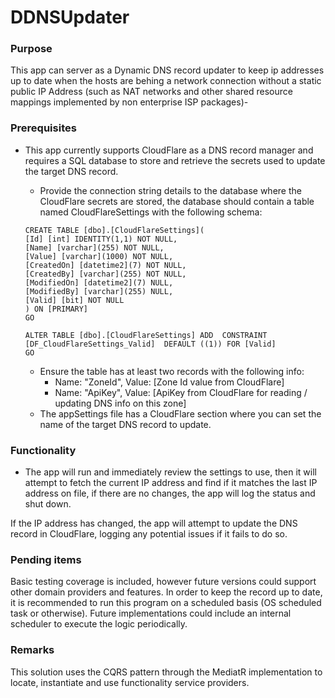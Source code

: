 # DDNSUpdater


### Purpose

This app can server as a Dynamic DNS record updater to keep ip addresses up to date when the hosts are behing a network connection without a static public IP Address (such as NAT networks and other shared resource mappings implemented by non enterprise ISP packages)-

### Prerequisites

- This app currently supports CloudFlare as a DNS record manager and requires a SQL database to store and retrieve the secrets used to update the target DNS record.
    - Provide the connection string details to the database where the CloudFlare secrets are stored, the database should contain a table named CloudFlareSettings with the following schema: 

    ```
    CREATE TABLE [dbo].[CloudFlareSettings](
	[Id] [int] IDENTITY(1,1) NOT NULL,
	[Name] [varchar](255) NOT NULL,
	[Value] [varchar](1000) NOT NULL,
	[CreatedOn] [datetime2](7) NOT NULL,
	[CreatedBy] [varchar](255) NOT NULL,
	[ModifiedOn] [datetime2](7) NULL,
	[ModifiedBy] [varchar](255) NULL,
	[Valid] [bit] NOT NULL
    ) ON [PRIMARY]
    GO

    ALTER TABLE [dbo].[CloudFlareSettings] ADD  CONSTRAINT [DF_CloudFlareSettings_Valid]  DEFAULT ((1)) FOR [Valid]
    GO
    ```
    - Ensure the table has at least two records with the following info: 
      - Name: "ZoneId", Value: [Zone Id value from CloudFlare]
      - Name: "ApiKey", Value: [ApiKey from CloudFlare for reading / updating DNS info on this zone]
    - The appSettings file has a CloudFlare section where you can set the name of the target DNS record to update.
    
### Functionality

- The app will run and immediately review the settings to use, then it will attempt to fetch the current IP address and find if it matches the last IP address on file, if there are no changes, the app will log the status and shut down.

If the IP address has changed, the app will attempt to update the DNS record in CloudFlare, logging any potential issues if it fails to do so.


### Pending items

Basic testing coverage is included, however future versions could support other domain providers and features.
In order to keep the record up to date, it is recommended to run this program on a scheduled basis (OS scheduled task or otherwise). Future implementations could include an internal scheduler to execute the logic periodically.

### Remarks

This solution uses the CQRS pattern through the MediatR implementation to locate, instantiate and use functionality service providers.

